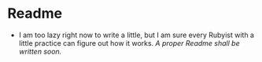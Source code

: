# Readme

* I am too lazy right now to write a little, but I am sure every Rubyist with a little practice can figure out how it works. _A proper Readme shall be written soon._
